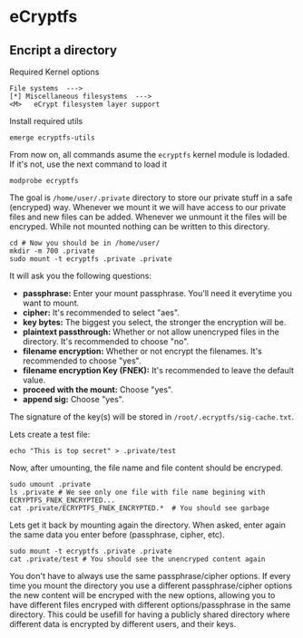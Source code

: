 # eCryptfs
## Encript a directory

Required Kernel options

	File systems  --->
	[*] Miscellaneous filesystems  --->
	<M>   eCrypt filesystem layer support

Install required utils

	emerge ecryptfs-utils

From now on, all commands asume the `ecryptfs` kernel module is lodaded. If it's not, use the next command to load it

	modprobe ecryptfs

The goal is `/home/user/.private` directory to store our private stuff in a safe (encryped) way. Whenever we mount it we will have access to our private files and new files can be added. Whenever we unmount it the files will be encryped. While not mounted nothing can be written to this directory.

	cd # Now you should be in /home/user/
	mkdir -m 700 .private
	sudo mount -t ecryptfs .private .private

It will ask you the following questions:

 - **passphrase:** Enter your mount passphrase. You'll need it everytime you want to mount.
 - **cipher:** It's recommended to select "aes".
 - **key bytes:** The biggest you select, the stronger the encryption will be.
 - **plaintext passthrough:** Whether or not allow unencryped files in the directory. It's recommended to choose "no".
 - **filename encryption:** Whether or not encrypt the filenames. It's recommended to choose "yes".
 - **filename encryption Key (FNEK):** It's recommended to leave the default value.
 - **proceed with the mount:** Choose "yes".
 - **append sig:** Choose "yes".

The signature of the key(s) will be stored in `/root/.ecryptfs/sig-cache.txt`.

Lets create a test file:

	echo "This is top secret" > .private/test

Now, after umounting, the file name and file content should be encryped.

	sudo umount .private
	ls .private # We see only one file with file name begining with ECRYPTFS_FNEK_ENCRYPTED...
	cat .private/ECRYPTFS_FNEK_ENCRYPTED.*  # You should see garbage

Lets get it back by mounting again the directory. When asked, enter again the same data you enter before (passphrase, cipher, etc).

	sudo mount -t ecryptfs .private .private
	cat .private/test # You should see the unencryped content again

You don't have to always use the same passphrase/cipher options. If every time you mount the directory you use a different passphrase/cipher options the new content will be encryped with the new options, allowing you to have different files encryped with different options/passphrase in the same directory. This could be usefill for having a publicly shared directory where different data is encrypted by different users, and their keys.

